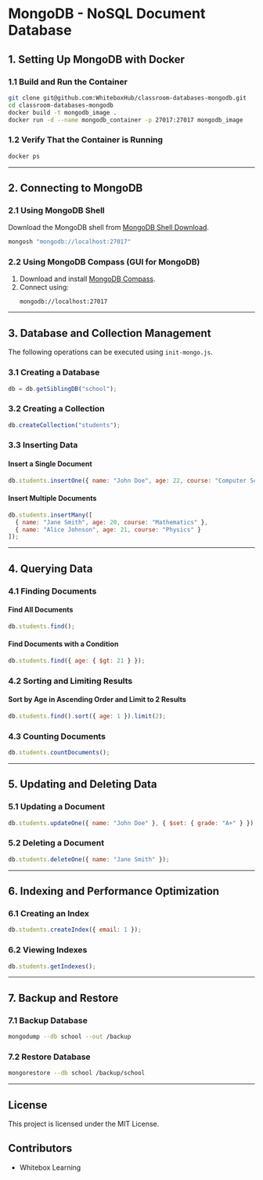 # MongoDB - NoSQL Document Database

## 1. Setting Up MongoDB with Docker

### 1.1 Build and Run the Container
```sh
git clone git@github.com:WhiteboxHub/classroom-databases-mongodb.git
cd classroom-databases-mongodb
docker build -t mongodb_image .
docker run -d --name mongodb_container -p 27017:27017 mongodb_image
```

### 1.2 Verify That the Container is Running
```sh
docker ps
```

---

## 2. Connecting to MongoDB

### 2.1 Using MongoDB Shell
Download the MongoDB shell from [MongoDB Shell Download](https://www.mongodb.com/try/download/shell).

```sh
mongosh "mongodb://localhost:27017"
```

### 2.2 Using MongoDB Compass (GUI for MongoDB)
1. Download and install [MongoDB Compass](https://www.mongodb.com/try/download/compass).
2. Connect using:
   ```
   mongodb://localhost:27017
   ```

---

## 3. Database and Collection Management
The following operations can be executed using `init-mongo.js`.

### 3.1 Creating a Database
```js
db = db.getSiblingDB("school");
```

### 3.2 Creating a Collection
```js
db.createCollection("students");
```

### 3.3 Inserting Data
#### Insert a Single Document
```js
db.students.insertOne({ name: "John Doe", age: 22, course: "Computer Science" });
```

#### Insert Multiple Documents
```js
db.students.insertMany([
  { name: "Jane Smith", age: 20, course: "Mathematics" },
  { name: "Alice Johnson", age: 21, course: "Physics" }
]);
```

---

## 4. Querying Data

### 4.1 Finding Documents
#### Find All Documents
```js
db.students.find();
```

#### Find Documents with a Condition
```js
db.students.find({ age: { $gt: 21 } });
```

### 4.2 Sorting and Limiting Results
#### Sort by Age in Ascending Order and Limit to 2 Results
```js
db.students.find().sort({ age: 1 }).limit(2);
```

### 4.3 Counting Documents
```js
db.students.countDocuments();
```

---

## 5. Updating and Deleting Data

### 5.1 Updating a Document
```js
db.students.updateOne({ name: "John Doe" }, { $set: { grade: "A+" } });
```

### 5.2 Deleting a Document
```js
db.students.deleteOne({ name: "Jane Smith" });
```

---

## 6. Indexing and Performance Optimization

### 6.1 Creating an Index
```js
db.students.createIndex({ email: 1 });
```

### 6.2 Viewing Indexes
```js
db.students.getIndexes();
```

---

## 7. Backup and Restore

### 7.1 Backup Database
```sh
mongodump --db school --out /backup
```

### 7.2 Restore Database
```sh
mongorestore --db school /backup/school
```

---

## License
This project is licensed under the MIT License.

## Contributors
- Whitebox Learning
